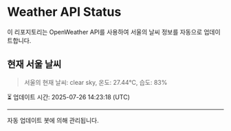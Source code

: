 
# Weather API Status

이 리포지토리는 OpenWeather API를 사용하여 서울의 날씨 정보를 자동으로 업데이트합니다.

## 현재 서울 날씨
> 서울의 현재 날씨: clear sky, 온도: 27.44°C, 습도: 83%

⏳ 업데이트 시간: 2025-07-26 14:23:18 (UTC)

---
자동 업데이트 봇에 의해 관리됩니다.
